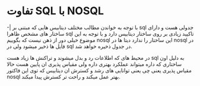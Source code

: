 # تفاوت SQL با NOSQL
-| با توجه به خواندن مطالب مختلف دیتابیس هایی که مبتنی بر sql جدولی هست و دارای ساختار های مشخص ظاهرا sql تاکیید زیادی بر روی ساختار دیتابیس دارد و با توجه به این موضوع خیلی دور از ذهن نیست که بگوییم nosql این ساختار را ندارد دیتا ها در nosql در فایل ها ذخیر میشود ولی در sql در جدول ذخیره خواهد شد.

در محیط های که اطلاعات رد و بدل میشوند و تراکنش ها زیاد هست sql به دلیل اون ساختاری که داره میتواند عملکرد بهتری داره ولی مقیاس پذیری ان پایین هست حالا مقیاس پذیری یعنی چی یعنی توانایی های رشد و کسترش ان دیتابیس که توی این فاکتور nosql بهتر عمل میکند و راحت تر کسترش پیدا میکند.


